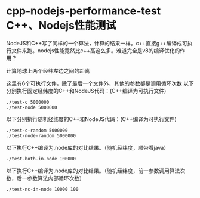 cpp-nodejs-performance-test
C++、Nodejs性能测试
===========================

NodeJS和C++写了同样的一个算法，计算的结果一样。c++直接g++编译成可执行文件来跑。nodejs性能竟然比c++高这么多。难道完全是v8的编译优化的作用？

计算地球上两个经纬左边之间的距离

这里有6个可执行文件，除了最后一个文件外，其他的参数都是调用循环次数
以下分别执行固定经纬度的C++和NodeJS代码：(C++编译为可执行文件)
`````shell
./test-c 5000000
./test-node 5000000
`````
以下分别执行随机经纬度的C++和NodeJS代码：(C++编译为可执行文件)
`````shell
./test-c-random 5000000
./test-node-random 5000000
`````
以下执行C++编译为.node库的对比结果。（随机经纬度，顺带看java）
`````shell
./test-both-in-node 100000
`````
以下执行C++编译为.node库的对比结果。（随机经纬度，前一参数调用算法次数，后一参数算法内部循环次数）
`````shell
./test-nc-in-node 10000 100
`````
